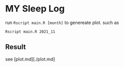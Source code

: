 # MY Sleep Log

run `Rscript main.R [month]` to genereate plot. 
such as
```
Rscript main.R 2021_11
```

## Result
see [plot.md][./plot.md]
